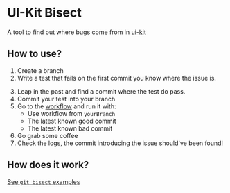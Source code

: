 # UI-Kit Bisect

A tool to find out where bugs come from in [ui-kit](https://github.com/coveo/ui-kit)

## How to use?

1. Create a branch
2. Write a test that fails on the first commit you know where the issue is.
<!-- More utils/docs on how to write that test -->
3. Leap in the past and find a commit where the test do pass.
4. Commit your test into your branch
5. Go to the [workflow](https://github.com/coveo/ui-kit-bisect/actions/workflows/atomic-bisect.yml) and run it with:
    * Use workflow from `yourBranch`
    * The latest known good commit
    * The latest known bad commit
6. Go grab some coffee
7. Check the logs, the commit introducing the issue should've been found! 

## How does it work?

[See `git bisect` examples](https://git-scm.com/docs/git-bisect#_examples)